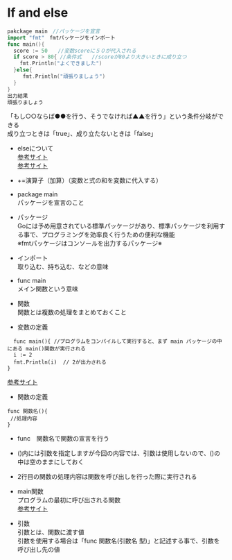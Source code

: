 # If and else

```go
pakckage main　//パッケージを宣言
import "fmt"　fmtパッケージをインポート
func main(){
  score := 50　　//変数scoreに５０が代入される
  if score > 80{ //条件式　　//scoreが80より大きいときに成り立つ
    fmt.Println("よくできました")
  }else{　
     fmt.Println("頑張りましょう")
  }
}
出力結果　
頑張りましょう
```
 
 「もし○○ならば●●を行う、そうでなければ▲▲を行う」という条件分岐ができる<br>
 成り立つときは「true」、成り立たないときは「false」<br>
 
- elseについて<br>
<a href="https://y-hiroyuki.xyz/go/conditional-branch/else-if">参考サイト</a><br>
<a href="https://golang.keicode.com/basics/go-statement-if.php">参考サイト</a><br>

 
- +=演算子（加算）（変数と式の和を変数に代入する）

- package main<br>
 パッケージを宣言のこと<br>
 
- パッケージ<br>
 Goには予め用意されている標準パッケージがあり、標準パッケージを利用する事で、プログラミングを効率良く行うための便利な機能<br>
 ※fmtパッケージはコンソールを出力するパッケージ※<br>
  
- インポート　<br>
取り込む、持ち込む、などの意味<br>
 
- func main<br>
 メイン関数という意味<br>
    
- 関数<br>
関数とは複数の処理をまとめておくこと<br>

- 変数の定義
```
  func main(){ //プログラムをコンパイルして実行すると、まず main パッケージの中にある main()関数が実行される
  i := 2
  fmt.Println(i)  // 2が出力される
}
```
<a href="https://y-hiroyuki.xyz/go/variable/what-is-variable">参考サイト</a>


- 関数の定義
```
func 関数名(){
 //処理内容
}
```
- func　関数名で関数の宣言を行う<br>
- ()内には引数を指定しますが今回の内容では、引数は使用しないので、()の中は空のままにしておく<br>
- 2行目の関数の処理内容は関数を呼び出しを行った際に実行される<br>

- main関数<br>
プログラムの最初に呼び出される関数<br>
<a href="https://zenn.dev/kubo_programmer/articles/990891ff3a43c5">参考サイト</a>

- 引数<br>
引数とは、関数に渡す値<br>
引数を使用する場合は「func 関数名(引数名 型)」と記述する事で、引数を呼び出し先の値<br>
